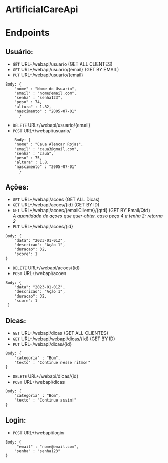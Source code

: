 # ArtificialCareApi 

# Endpoints

## Usuário:
- `GET` URL+/webapi/usuario (GET ALL CLIENTES)
- `GET` URL+/webapi/usuario/{email} (GET BY EMAIL)
- `PUT` URL+/webapi/usuario/{email}
```
Body: {
	"nome" : "Nome do Usuario",
	"email" : "nome@email.com",
	"senha" : "senha123",
	"peso" : 74,
	"altura" : 1.82,
	"nascimento" : "2005-07-01"
      }
```
- `DELETE` URL+/webapi/usuario/{email}
- `POST` URL+/webapi/usuario/
```
    Body: {
	"nome" : "Caua Alencar Rojas",
	"email" : "caua3@gmail.com",
	"senha" : "caua",
	"peso" : 75,
	"altura" : 1.8,
	"nascimento" : "2005-07-01"
      }
``` 
## Ações:
- `GET` URL+/webapi/acoes (GET ALL Dicas)
- `GET` URL+/webapi/acoes/{id} (GET BY ID)
- `GET` URL+/webapi/acoes/{emailCliente}/{qtd} (GET BY Email/Qtd) </br>
*A quantidade de açoes que quer obter. caso peça 4 e tenha 2: retorna 2*
- `PUT` URL+/webapi/acoes/{id}
```
Body: {
	"data": "2023-01-01Z",
	"descricao": "Ação 1",
	"duracao": 32,
	"score": 1
}
```
- `DELETE` URL+/webapi/acoes/{id}
- `POST` URL+/webapi/acoes
```
Body: {
	"data": "2023-01-01Z",
	"descricao": "Ação 1",
	"duracao": 32,
	"score": 1    
 }
 ```
## Dicas:
- `GET` URL+/webapi/dicas (GET ALL CLIENTES)
- `GET` URL+/webapi/webapi/dicas/{id} (GET BY ID)
- `PUT` URL+/webapi/dicas/{id}
```
Body: {
	"categoria" : "Bom",
	"texto" : "Continue nesse ritmo!"
}
```
- `DELETE` URL+/webapi/dicas/{id}
- `POST` URL+/webapi/dicas
```
Body: {
	"categoria" : "Bom",
	"texto" : "Continue assim!"
}
```

## Login: 
- `POST` URL+/webapi/login
```
Body: {
 	 "email" : "nome@email.com",
	"senha" : "senha123"
}
```
